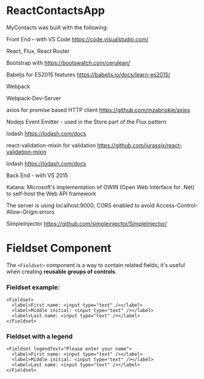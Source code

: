# ReactContactsApp

MyContacts was built with the following:
 

Front End  – with VS Code  https://code.visualstudio.com/


React, Flux, React Router

Bootstrap with https://bootswatch.com/cerulean/

Babeljs for ES2015 features https://babeljs.io/docs/learn-es2015/

Webpack

Webpack-Dev-Server

axios for promise based HTTP client https://github.com/mzabriskie/axios 

Nodejs Event Emitter - used in the Store part of the Flux pattern

lodash https://lodash.com/docs   

react-validation-mixin for validation https://github.com/jurassix/react-validation-mixin 

lodash https://lodash.com/docs   


Back End - with VS 2015


Katana: Microsoft's implementation of OWIN (Open Web Interface for .Net) to self-host the Web API framework

The server is using localhost:9000; CORS enabled to avoid Access-Control-Allow-Origin errors

SimpleInjector https://github.com/simpleinjector/SimpleInjector/  





# Fieldset Component

The `<Fieldset>` component is a way to contain related fields; it's useful when creating **reusable groups of controls**.

### Fieldset example:
```
<Fieldset>
  <label>First name: <input type="text" /></label>
  <label>Middle initial: <input type="text" /></label>
  <label>Last name: <input type="text" /></label>
</Fieldset>
```

### Fieldset with a legend

```
<Fieldset legendText="Please enter your name">
  <label>First name: <input type="text" /></label>
  <label>Middle initial: <input type="text" /></label>
  <label>Last name: <input type="text" /></label>
</Fieldset>
```    






















